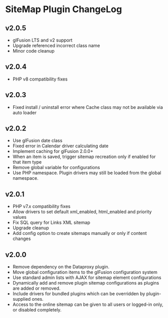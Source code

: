 # SiteMap Plugin ChangeLog

## v2.0.5

- glFusion LTS and v2 support
- Upgrade referenced incorrect class name
- Minor code cleanup

## v2.0.4

- PHP v8 compatibility fixes

## v2.0.3

- Fixed install / uninstall error where Cache class may not be available via auto loader

## v2.0.2

- Use glFusion date class
- Fixed error in Calendar driver calculating date
- Implement caching for glFusion 2.0.0+
- When an item is saved, trigger sitemap recreation only if enabled for that item type
- Remove global variable for configurations
- Use PHP namespace. Plugin drivers may still be loaded from the global namespace.

## v2.0.1

- PHP v7.x compatibility fixes
- Allow drivers to set default xml_enabled, html_enabled and priority values
- Fix SQL query for Links XML sitemap
- Upgrade cleanup
- Add config option to create sitemaps manually or only if content changes

## v2.0.0

- Remove dependency on the Dataproxy plugin.
- Move global configuration items to the glFusion configuration system
- Use standard admin lists with AJAX for sitemap element configurations
- Dynamically add and remove plugin sitemap configurations as plugins are added or removed.
- Include drivers for bundled plugins which can be overridden by plugin-supplied ones.
- Access to the online sitemap can be given to all users or logged-in only, or disabled completely.
